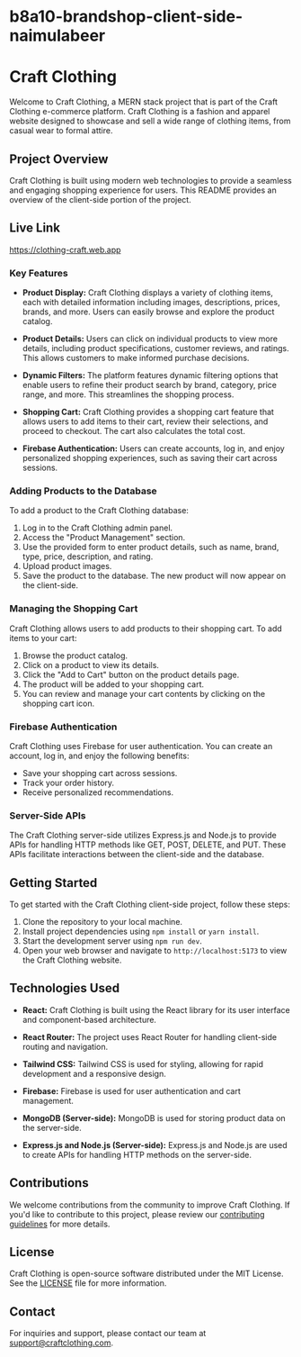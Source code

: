 # b8a10-brandshop-client-side-naimulabeer

# Craft Clothing

Welcome to Craft Clothing, a MERN stack project that is part of the Craft Clothing e-commerce platform. Craft Clothing is a fashion and apparel website designed to showcase and sell a wide range of clothing items, from casual wear to formal attire.

## Project Overview

Craft Clothing is built using modern web technologies to provide a seamless and engaging shopping experience for users. This README provides an overview of the client-side portion of the project.

## Live Link

https://clothing-craft.web.app

### Key Features

- **Product Display:** Craft Clothing displays a variety of clothing items, each with detailed information including images, descriptions, prices, brands, and more. Users can easily browse and explore the product catalog.

- **Product Details:** Users can click on individual products to view more details, including product specifications, customer reviews, and ratings. This allows customers to make informed purchase decisions.

- **Dynamic Filters:** The platform features dynamic filtering options that enable users to refine their product search by brand, category, price range, and more. This streamlines the shopping process.

- **Shopping Cart:** Craft Clothing provides a shopping cart feature that allows users to add items to their cart, review their selections, and proceed to checkout. The cart also calculates the total cost.

- **Firebase Authentication:** Users can create accounts, log in, and enjoy personalized shopping experiences, such as saving their cart across sessions.

### Adding Products to the Database

To add a product to the Craft Clothing database:

1. Log in to the Craft Clothing admin panel.
2. Access the "Product Management" section.
3. Use the provided form to enter product details, such as name, brand, type, price, description, and rating.
4. Upload product images.
5. Save the product to the database. The new product will now appear on the client-side.

### Managing the Shopping Cart

Craft Clothing allows users to add products to their shopping cart. To add items to your cart:

1. Browse the product catalog.
2. Click on a product to view its details.
3. Click the "Add to Cart" button on the product details page.
4. The product will be added to your shopping cart.
5. You can review and manage your cart contents by clicking on the shopping cart icon.

### Firebase Authentication

Craft Clothing uses Firebase for user authentication. You can create an account, log in, and enjoy the following benefits:

- Save your shopping cart across sessions.
- Track your order history.
- Receive personalized recommendations.

### Server-Side APIs

The Craft Clothing server-side utilizes Express.js and Node.js to provide APIs for handling HTTP methods like GET, POST, DELETE, and PUT. These APIs facilitate interactions between the client-side and the database.

## Getting Started

To get started with the Craft Clothing client-side project, follow these steps:

1. Clone the repository to your local machine.
2. Install project dependencies using `npm install` or `yarn install`.
3. Start the development server using `npm run dev`.
4. Open your web browser and navigate to `http://localhost:5173` to view the Craft Clothing website.

## Technologies Used

- **React:** Craft Clothing is built using the React library for its user interface and component-based architecture.

- **React Router:** The project uses React Router for handling client-side routing and navigation.

- **Tailwind CSS:** Tailwind CSS is used for styling, allowing for rapid development and a responsive design.

- **Firebase:** Firebase is used for user authentication and cart management.

- **MongoDB (Server-side):** MongoDB is used for storing product data on the server-side.

- **Express.js and Node.js (Server-side):** Express.js and Node.js are used to create APIs for handling HTTP methods on the server-side.

## Contributions

We welcome contributions from the community to improve Craft Clothing. If you'd like to contribute to this project, please review our [contributing guidelines](CONTRIBUTING.md) for more details.

## License

Craft Clothing is open-source software distributed under the MIT License. See the [LICENSE](LICENSE) file for more information.

## Contact

For inquiries and support, please contact our team at [support@craftclothing.com](mailto:naimul.h.abeer@gmail.com).
